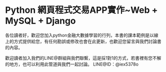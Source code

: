 # Python 網頁程式交易APP實作~Web + MySQL + Django
各位讀者好，歡迎您加入python金融大數據學習的行列，本書的課本範例是以線上的方式提供給您，有任何勘誤或修改也會在此更新，也歡迎您留言與我們討論書的內容。

歡迎讀者加入我們的LINE@群組與我們聯繫，這是採1對1的方式，若書裡有您不解的地方，也可以利用此管道與我們一起討論。 LINE@ID：@iex5378o
